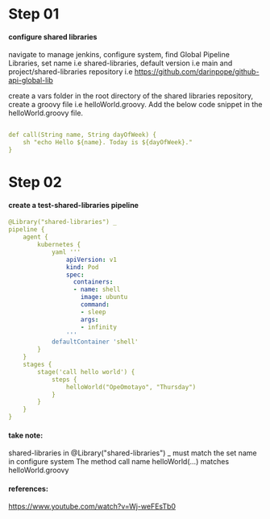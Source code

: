 # Step 01

#### configure shared libraries

navigate to manage jenkins, configure system, find Global Pipeline Libraries, set name i.e shared-libraries, default version i.e main and project/shared-libraries repository i.e https://github.com/darinpope/github-api-global-lib

create a vars folder in the root directory of the shared libraries repository, create a groovy file i.e helloWorld.groovy.
Add the below code snippet in the helloWorld.groovy file.

```yaml

def call(String name, String dayOfWeek) {
    sh "echo Hello ${name}. Today is ${dayOfWeek}."
}
```

# Step 02

#### create a test-shared-libraries pipeline

```yaml
@Library("shared-libraries") _
pipeline {
    agent {
        kubernetes {
            yaml '''
                apiVersion: v1
                kind: Pod
                spec:
                  containers:
                  - name: shell
                    image: ubuntu
                    command:
                    - sleep
                    args:
                    - infinity
                '''
            defaultContainer 'shell'
        }
    }
    stages {
        stage('call hello world') {
            steps {
                helloWorld("OpeOmotayo", "Thursday")
            }
        }
    }
}
```

#### take note:
shared-libraries in @Library("shared-libraries") _ must match the set name in configure system
The method call name helloWorld(...) matches helloWorld.groovy 

#### references:
https://www.youtube.com/watch?v=Wj-weFEsTb0
